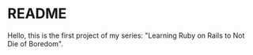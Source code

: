 # README

Hello, this is the first project of my series: "Learning Ruby on Rails to Not Die of Boredom".
